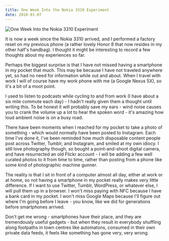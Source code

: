 ```yaml
---
title: One Week Into the Nokia 3310 Experiment
date: 2018-01-07
---
```


![One Week Into the Nokia 3310 Experiment](https://source.unsplash.com/jpkvklXwt98/1600x900)

It is now a week since the Nokia 3310 arrived, and I performed a factory reset on my previous phone (a rather lovely Honor 8 that now resides in my other half's handbag). I thought it might be interesting to record a few thoughts about my experiences so far.

Perhaps the biggest surprise is that I have not missed having a smartphone in my pocket that much. This may be because I have not traveled anywhere yet, so had no need for information while out and about. When I travel with work I will of course have my work phone with me (a Google Nexus 5X), so it's a bit of a moot point.

I used to listen to podcasts while cycling to and from work (I have about a six mile commute each day) - I hadn't really given them a thought until writing this. To be honest it will probably save my ears - wind noise causes you to crank the volume up a lot to hear the spoken word - it's amazing how loud ambient noise is on a busy road.

There have been moments when I reached for my pocket to take a photo of something - which would normally have been posted to Instagram. Each time I've done it, I've been reminded how much disposable content people post across Twitter, Tumblr, and Instagram, and smiled at my own idiocy. I still love photography though, so bought a point-and-shoot digital camera, and have resurrected an old Flickr account - I will be adding a few well curated photos to it from time to time, rather than posting from a phone like some kind of photographic machine gunner.

The reality is that I sit in front of a computer almost all day, either at work or at home, so not having a smartphone in my pocket really makes very little difference. If I want to use Twitter, Tumblr, WordPress, or whatever else, I will pull them up in a browser. I won't miss paying with NFC because I have a bank card in my pocket. I won't miss Google Maps because I'll figure out where I'm going before I leave - you know, like we did for generations before smartphones arrived.

Don't get me wrong - smartphones have their place, and they are tremendously useful gadgets - but when they result in everybody shuffling along footpaths in town centres like automatons, consumed in their own private data feeds, it feels like something has gone very, very wrong.